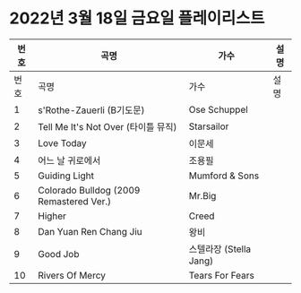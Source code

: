 # 2022년 3월 18일 금요일 플레이리스트

| 번호 | 곡명 | 가수 | 설명 |
|------|------|------|------|
| 번호 | 곡명 | 가수 | 설명 |
| 1 | s'Rothe-Zauerli (B기도문) | Ose Schuppel |  |
| 2 | Tell Me It's Not Over (타이틀 뮤직) | Starsailor |  |
| 3 | Love Today | 이문세 |  |
| 4 | 어느 날 귀로에서 | 조용필 |  |
| 5 | Guiding Light | Mumford & Sons |  |
| 6 | Colorado Bulldog (2009 Remastered Ver.) | Mr.Big |  |
| 7 | Higher | Creed |  |
| 8 | Dan Yuan Ren Chang Jiu | 왕비 |  |
| 9 | Good Job | 스텔라장 (Stella Jang) |  |
| 10 | Rivers Of Mercy | Tears For Fears |  |
